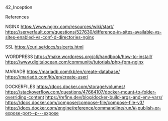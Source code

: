 42_Inception

References

NGINX
https://www.nginx.com/resources/wiki/start/
https://serverfault.com/questions/527630/difference-in-sites-available-vs-sites-enabled-vs-conf-d-directories-nginx

SSL
https://curl.se/docs/sslcerts.html

WORDPRESS
https://make.wordpress.org/cli/handbook/how-to-install/
https://www.digitalocean.com/community/tutorials/php-fpm-nginx

MARIADB
https://mariadb.com/kb/en/create-database/
https://mariadb.com/kb/en/create-user/

DOCKERFILES
https://docs.docker.com/storage/volumes/
https://stackoverflow.com/questions/47664107/docker-mount-to-folder-overriding-content
https://refine.dev/blog/docker-build-args-and-env-vars/
https://docs.docker.com/compose/compose-file/compose-file-v3/
https://docs.docker.com/engine/reference/commandline/run/#-publish-or-expose-port--p---expose